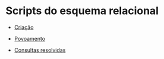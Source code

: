 # Scripts do esquema relacional

* [Criação](equipes_creates_postgres.sql)  

* [Povoamento](equipes_inserts_postgres.sql) 

* [Consultas resolvidas](scripts/)
